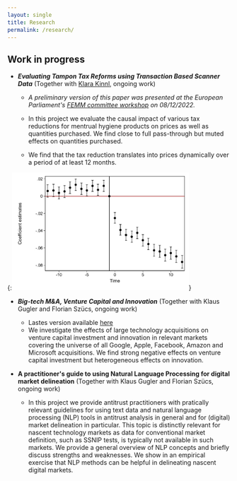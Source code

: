 ```yaml
---
layout: single
title: Research
permalink: /research/
---
```


## Work in progress

- ***Evaluating Tampon Tax Reforms using Transaction Based Scanner Data*** (Together with [Klara Kinnl](https://sites.google.com/view/klarakinnl), ongoing work)

  - *A preliminary version of this paper was presented at the European Parliament's [FEMM committee workshop](https://www.europarl.europa.eu/committees/de/product/product-details/20221202WKS04761) on 08/12/2022.*
  
  - In this project we evaluate the causal impact of various tax reductions for mentrual hygiene products on prices as well as quantities purchased. We find close to full pass-through but muted effects on quantities purchased. 

  - We find that the tax reduction translates into prices dynamically over a period of at least 12 months.

<!--- ![Event_dd graph](/assets/images/event_dd_mhps.jpg) --->

{:<img src="/assets/images/event_dd_mhps.jpg" width="400">}

- ***Big-tech M&A, Venture Capital and Innovation*** (Together with Klaus Gugler and Florian Szücs, ongoing work)

  - Lastes version available [here](https://research.wu.ac.at/ws/portalfiles/portal/44832243/WP340.pdf)
  - We investigate the effects of large technology acquisitions on venture capital investment and innovation in relevant markets covering the universe of all Google, Apple, Facebook, Amazon and Microsoft acquisitions. We find strong negative effects on venture capital investment but heterogeneous effects on innovation.
 
- **A practitioner's guide to using Natural Language Processing for digital market delineation** (Together with Klaus Gugler and Florian Szücs, ongoing work)
  
  - In this project we provide antitrust practitioners with pratically relevant guidelines for using text data and natural language processing (NLP) tools in antitrust analysis in general and for (digital) market delineation in particular. This topic is distinctly relevant for nascent technology markets as data for conventional market definition, such as SSNIP tests, is typically not available in such markets. We provide a general overview of NLP concepts and briefly discuss strengths and weaknesses. We show in an empirical exercise that NLP methods can be helpful in delineating nascent digital markets.
